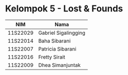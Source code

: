 # Kelompok 5 - Lost & Founds

| NIM      | Nama                 |
|----------|----------------------|
| 11S22029 | Gabriel Sigalingging |
| 11S22014 | Baha Sibarani        |
| 11S22007 | Patricia Sibarani    |
| 11S22016 | Fretty Sirait        |
| 11S22009 | Dhea Simanjuntak     |
